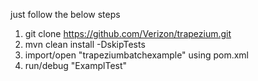 just follow the below steps

1. git clone https://github.com/Verizon/trapezium.git
2. mvn clean install -DskipTests
3. import/open "trapeziumbatchexample" using pom.xml
4. run/debug "ExamplTest"

